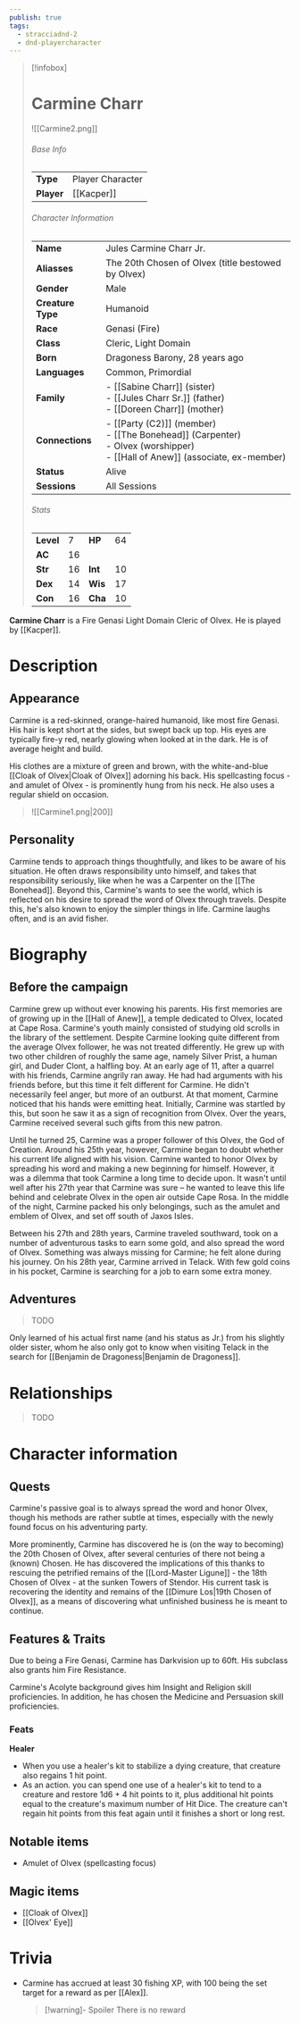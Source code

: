 ```yaml
---
publish: true
tags:
  - stracciadnd-2
  - dnd-playercharacter
---
```

> [!infobox]  
> # Carmine Charr
> ![[Carmine2.png]]  
>###### Base Info
> | | |  
> |---|---|  
> | **Type** | Player Character |
> | **Player** | [[Kacper]] |
> ###### Character Information  
> | | |  
> |---|---|  
> | **Name** | Jules Carmine Charr Jr. |
> | **Aliasses** | The 20th Chosen of Olvex (title bestowed by Olvex) |
> | **Gender** | Male | 
> | **Creature Type** | Humanoid |
> | **Race** | Genasi (Fire) |  
> | **Class** | Cleric, Light Domain |  
> | **Born** | Dragoness Barony, 28 years ago |
> | **Languages** | Common, Primordial |  
> | **Family** | - [[Sabine Charr]] (sister) <br>- [[Jules Charr Sr.]] (father)<br>- [[Doreen Charr]] (mother) |
> | **Connections** | - [[Party (C2)]] (member)<br>- [[The Bonehead]] (Carpenter)<br>- Olvex (worshipper)<br>- [[Hall of Anew]] (associate, ex-member) |
> | **Status** | Alive |
> | **Sessions** | All Sessions |
> ###### Stats
> | | | | |
> |---|---|---|---|
> | **Level** | 7 | **HP** | 64 |
> | **AC** | 16 | | |
> | **Str** | 16 | **Int** | 10 |
> | **Dex** | 14 | **Wis** | 17 |
> | **Con** | 16 | **Cha** | 10 |

**Carmine Charr** is a Fire Genasi Light Domain Cleric of Olvex. He is played by [[Kacper]].
# Description
## Appearance
Carmine is a red-skinned, orange-haired humanoid, like most fire Genasi. His hair is kept short at the sides, but swept back up top. His eyes are typically fire-y red, nearly glowing when looked at in the dark. He is of average height and build.

His clothes are a mixture of green and brown, with the white-and-blue [[Cloak of Olvex|Cloak of Olvex]] adorning his back. His spellcasting focus - and amulet of Olvex - is prominently hung from his neck. He also uses a regular shield on occasion. 

> ![[Carmine1.png|200]]
## Personality
Carmine tends to approach things thoughtfully, and likes to be aware of his situation. He often draws responsibility unto himself, and takes that responsibility seriously, like when he was a Carpenter on the [[The Bonehead]]. Beyond this, Carmine's wants to see the world, which is reflected on his desire to spread the word of Olvex through travels.
Despite this, he's also known to enjoy the simpler things in life. Carmine laughs often, and is an avid fisher.
# Biography
## Before the campaign
Carmine grew up without ever knowing his parents. His first memories are of growing up in the [[Hall of Anew]], a temple dedicated to Olvex, located at Cape Rosa. Carmine's youth mainly consisted of studying old scrolls in the library of the settlement. Despite Carmine looking quite different from the average Olvex follower, he was not treated differently. He grew up with two other children of roughly the same age, namely Silver Prist, a human girl, and Duder Clont, a halfling boy. At an early age of 11, after a quarrel with his friends, Carmine angrily ran away. He had had arguments with his friends before, but this time it felt different for Carmine. He didn't necessarily feel anger, but more of an outburst. At that moment, Carmine noticed that his hands were emitting heat. Initially, Carmine was startled by this, but soon he saw it as a sign of recognition from Olvex. Over the years, Carmine received several such gifts from this new patron.

Until he turned 25, Carmine was a proper follower of this Olvex, the God of Creation. Around his 25th year, however, Carmine began to doubt whether his current life aligned with his vision. Carmine wanted to honor Olvex by spreading his word and making a new beginning for himself. However, it was a dilemma that took Carmine a long time to decide upon. It wasn't until well after his 27th year that Carmine was sure – he wanted to leave this life behind and celebrate Olvex in the open air outside Cape Rosa. In the middle of the night, Carmine packed his only belongings, such as the amulet and emblem of Olvex, and set off south of Jaxos Isles.

Between his 27th and 28th years, Carmine traveled southward, took on a number of adventurous tasks to earn some gold, and also spread the word of Olvex. Something was always missing for Carmine; he felt alone during his journey. On his 28th year, Carmine arrived in Telack. With few gold coins in his pocket, Carmine is searching for a job to earn some extra money.
## Adventures
> TODO

Only learned of his actual first name (and his status as Jr.) from his slightly older sister, whom he also only got to know when visiting Telack in the search for [[Benjamin de Dragoness|Benjamin de Dragoness]].
# Relationships
> TODO
# Character information
## Quests
Carmine's passive goal is to always spread the word and honor Olvex, though his methods are rather subtle at times, especially with the newly found focus on his adventuring party.

More prominently, Carmine has discovered he is (on the way to becoming) the 20th Chosen of Olvex, after several centuries of there not being a (known) Chosen. He has discovered the implications of this thanks to rescuing the petrified remains of the [[Lord-Master Ligune]] - the 18th Chosen of Olvex - at the sunken Towers of Stendor. His current task is recovering the identity and remains of the [[Dimure Los|19th Chosen of Olvex]], as a means of discovering what unfinished business he is meant to continue.
## Features & Traits
Due to being a Fire Genasi, Carmine has Darkvision up to 60ft. His subclass also grants him Fire Resistance.

Carmine's Acolyte background gives him Insight and Religion skill proficiencies. In addition, he has chosen the Medicine and Persuasion skill proficiencies. 
### Feats
**Healer**
- When you use a healer's kit to stabilize a dying creature, that creature also regains 1 hit point.
- As an action. you can spend one use of a healer's kit to tend to a creature and restore 1d6 + 4 hit points to it, plus additional hit points equal to the creature's maximum number of Hit Dice. The creature can't regain hit points from this feat again until it finishes a short or long rest.
## Notable items
- Amulet of Olvex (spellcasting focus)
## Magic items
- [[Cloak of Olvex]]
- [[Olvex' Eye]]
# Trivia
- Carmine has accrued at least 30 fishing XP, with 100 being the set target for a reward as per [[Alex]].
  >[!warning]- Spoiler
  >There is no reward
